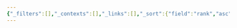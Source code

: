 ```yaml
---
{"_filters":[],"_contexts":[],"_links":[],"_sort":{"field":"rank","asc":false,"group":false},"dg-publish":true,"sticker":"emoji//1f3b0","permalink":"/machine-learning/machine-learning/","dgPassFrontmatter":true}
---
```



